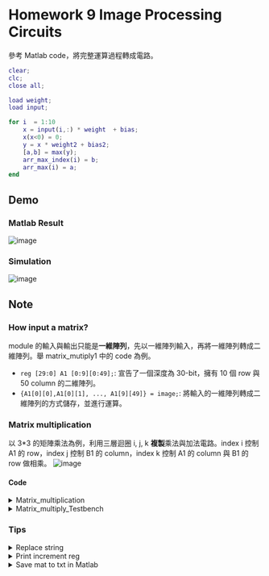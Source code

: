 # Homework 9 Image Processing Circuits
參考 Matlab code，將完整運算過程轉成電路。
```matlab
clear;
clc;
close all; 

load weight;
load input;

for i  = 1:10
    x = input(i,:) * weight  + bias;
    x(x<0) = 0;
    y = x * weight2 + bias2;
    [a,b] = max(y);
    arr_max_index(i) = b; 
    arr_max(i) = a;
end 
```

## Demo
### Matlab Result
![image](https://github.com/frankxaio/Seminar/assets/13852250/3051da4d-1b45-43e2-a92d-65dec757e06a)
### Simulation
![image](https://github.com/frankxaio/Seminar/assets/13852250/56b53564-05fa-481e-a3ae-975f75a053f8)


## Note
### How input a matrix?
module 的輸入與輸出只能是**一維陣列**，先以一維陣列輸入，再將一維陣列轉成二維陣列。舉 matrix_mutiply1 中的 code 為例。
- `reg [29:0] A1 [0:9][0:49];`: 宣告了一個深度為 30-bit，擁有 10 個 row 與 50 column 的二維陣列。
- `{A1[0][0],A1[0][1], ..., A1[9][49]} = image;`: 將輸入的一維陣列轉成二維陣列的方式儲存，並進行運算。

### Matrix multiplication
以 3*3 的矩陣乘法為例，利用三層迴圈 i, j, k **複製**乘法與加法電路。index i 控制 A1 的 row，index j 控制 B1 的 column，index k 控制 A1 的 column 與 B1 的 row 做相乘。
![image](https://github.com/frankxaio/Seminar/assets/13852250/2c077c42-f9cc-4584-b9c1-44c928b86777)

#### Code
<details>
<summary> Matrix_multiplication </summary>

```verilog
`timescale 1ns / 1ps

module Calculator(A,B,Result);

	input [143:0] A;
	input [143:0] B;
	output [143:0] Result;
	
	reg [143:0] Result;
	reg [15:0] A1 [0:2][0:2];
	reg [15:0] B1 [0:2][0:2];
	reg [15:0] Res1 [0:2][0:2];
	
	integer i,j,k;
	
	always@ (A or B)
	begin
		//We convert the 1D arrays into 2D
		{A1[0][0],A1[0][1],A1[0][2],A1[1][0],A1[1][1],A1[1][2],A1[2][0],A1[2][1],A1[2][2]} = A;
		{B1[0][0],B1[0][1],B1[0][2],B1[1][0],B1[1][1],B1[1][2],B1[2][0],B1[2][1],B1[2][2]} = B;
		{Res1[0][0],Res1[0][1],Res1[0][2],Res1[1][0],Res1[1][1],Res1[1][2],Res1[2][0],Res1[2][1],Res1[2][2]} = 144'd0;
		
		i=0; j=0; k=0;
		
		//$display ("Multiplying");
		
		for(i=0;i<3;i=i+1)
		begin
			for(j=0;j<3;j=j+1)
			begin
				for(k=0;k<3;k=k+1)
				begin
					Res1[i][j]=Res1[i][j]+ (A1[i][k]*B1[k][j]);
				end
			end
		end
		
		Result = {Res1[0][0],Res1[0][1],Res1[0][2],Res1[1][0],Res1[1][1],Res1[1][2],Res1[2][0],Res1[2][1],Res1[2][2]};
	end

endmodule
```
</details>

<details>
<summary> Matrix_multiply_Testbench </summary>

```verilog
`timescale 1ns / 1ps

module test_bench;
	
	reg [143:0] A;
	reg [143:0] B;
	
	wire [143:0] Answer;
	
	Calculator calculator(.A(A), .B(B), .Result(Answer));
	
	initial begin
		
		//Initial inputs
		A={16'd1,16'd2,16'd3,16'd4,16'd5,16'd6,16'd7,16'd8,16'd9};
		B={16'd7,16'd3,16'd5,16'd12,16'd11,16'd17,16'd20,16'd3,16'd0};
		
	end
    
   
endmodule
```
</details>

 

### Tips

<details>
<summary> Replace string </summary>

```python
username = " na me "
username = username.replace(' ','')
print(username)
```
</details>

<details>
<summary> Print increment reg  </summary>

```python
for i in range(20):
    for j in range(10):
        print("B1[%d][%d]" %(i,j), end=",")
```
</details>

<details>
<summary> Save mat to txt in Matlab </summary>
 
```matlab
fid = fopen('data.txt','wt');   % data.txt為寫入檔名
matrix = M;                 % M 為要儲存的矩陣
[m,n]=size(matrix);                      
 for i=1:1:m
   for j=1:1:n
      if j==n
        fprintf(fid,'%d\n',matrix(i,j));
     else
       fprintf(fid,'%d\t',matrix(i,j));
      end
   end
end
fclose(fid);
```
</details>
